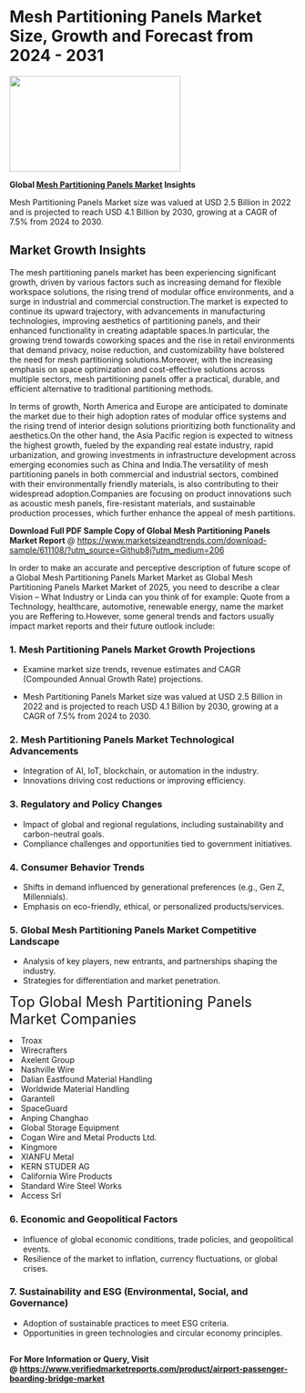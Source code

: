 <H1>Mesh Partitioning Panels Market Size, Growth and Forecast from 2024 - 2031</H1><img class="aligncenter size-medium wp-image-584254" src="https://thirdeyenews.in/wp-content/uploads/2024/09/Global-Market-Research-300x168.jpeg" alt="" width="300" height="168" /><p><strong>Global&nbsp;<a href="https://www.marketsizeandtrends.com/download-sample/611108/?utm_source=Github8j?utm_medium=206">Mesh Partitioning Panels Market</a> Insights</strong></p><p>Mesh Partitioning Panels Market size was valued at USD 2.5 Billion in 2022 and is projected to reach USD 4.1 Billion by 2030, growing at a CAGR of 7.5% from 2024 to 2030.</p><p><h2>Market Growth Insights</h2> The mesh partitioning panels market has been experiencing significant growth, driven by various factors such as increasing demand for flexible workspace solutions, the rising trend of modular office environments, and a surge in industrial and commercial construction.The market is expected to continue its upward trajectory, with advancements in manufacturing technologies, improving aesthetics of partitioning panels, and their enhanced functionality in creating adaptable spaces.In particular, the growing trend towards coworking spaces and the rise in retail environments that demand privacy, noise reduction, and customizability have bolstered the need for mesh partitioning solutions.Moreover, with the increasing emphasis on space optimization and cost-effective solutions across multiple sectors, mesh partitioning panels offer a practical, durable, and efficient alternative to traditional partitioning methods.<p>In terms of growth, North America and Europe are anticipated to dominate the market due to their high adoption rates of modular office systems and the rising trend of interior design solutions prioritizing both functionality and aesthetics.On the other hand, the Asia Pacific region is expected to witness the highest growth, fueled by the expanding real estate industry, rapid urbanization, and growing investments in infrastructure development across emerging economies such as China and India.The versatility of mesh partitioning panels in both commercial and industrial sectors, combined with their environmentally friendly materials, is also contributing to their widespread adoption.Companies are focusing on product innovations such as acoustic mesh panels, fire-resistant materials, and sustainable production processes, which further enhance the appeal of mesh partitions.<p><span class=""><strong>Download Full PDF Sample Copy of Global Mesh Partitioning Panels Market Report</strong> @ <a href="https://www.marketsizeandtrends.com/download-sample/611108/?utm_source=Github8j?utm_medium=206" target="_blank">https://www.marketsizeandtrends.com/download-sample/611108/?utm_source=Github8j?utm_medium=206</a></span></p><p>In order to make an accurate and perceptive description of future scope of a Global&nbsp;Mesh Partitioning Panels Market Market as Global&nbsp;Mesh Partitioning Panels Market Market of 2025, you need to describe a clear Vision &ndash; What Industry or Linda can you think of for example: Quote from a Technology, healthcare, automotive, renewable energy, name the market you are Reffering to.However, some general trends and factors usually impact market reports and their future outlook include:</p><h3>1.&nbsp;<strong>Mesh Partitioning Panels Market Growth Projections</strong></h3><ul><li>Examine market size trends, revenue estimates and CAGR (Compounded Annual Growth Rate) projections.</li><li><p>Mesh Partitioning Panels Market size was valued at USD 2.5 Billion in 2022 and is projected to reach USD 4.1 Billion by 2030, growing at a CAGR of 7.5% from 2024 to 2030.</p></li></ul><h3>2.&nbsp;<strong>Mesh Partitioning Panels Market Technological Advancements</strong></h3><ul><li>Integration of AI, IoT, blockchain, or automation in the industry.</li><li>Innovations driving cost reductions or improving efficiency.</li></ul><h3>3.&nbsp;<strong>Regulatory and Policy Changes</strong></h3><ul><li>Impact of global and regional regulations, including sustainability and carbon-neutral goals.</li><li>Compliance challenges and opportunities tied to government initiatives.</li></ul><h3>4.&nbsp;<strong>Consumer Behavior Trends</strong></h3><ul><li>Shifts in demand influenced by generational preferences (e.g., Gen Z, Millennials).</li><li>Emphasis on eco-friendly, ethical, or personalized products/services.</li></ul><h3>5.&nbsp;<strong>Global Mesh Partitioning Panels Market Competitive Landscape</strong></h3><ul><li>Analysis of key players, new entrants, and partnerships shaping the industry.</li><li>Strategies for differentiation and market penetration.</li></ul><p data-pm-slice="1 1 []"><span style="color: inherit; font-family: inherit; font-size: 25px;">Top Global Mesh Partitioning Panels Market Companies</span></p><div class="" data-test-id=""><p><li>Troax</li><li> Wirecrafters</li><li> Axelent Group</li><li> Nashville Wire</li><li> Dalian Eastfound Material Handling</li><li> Worldwide Material Handling</li><li> Garantell</li><li> SpaceGuard</li><li> Anping Changhao</li><li> Global Storage Equipment</li><li> Cogan Wire and Metal Products Ltd.</li><li> Kingmore</li><li> XIANFU Metal</li><li> KERN STUDER AG</li><li> California Wire Products</li><li> Standard Wire Steel Works</li><li> Access Srl</li></p></div><h3>6.&nbsp;<strong>Economic and Geopolitical Factors</strong></h3><ul><li>Influence of global economic conditions, trade policies, and geopolitical events.</li><li>Resilience of the market to inflation, currency fluctuations, or global crises.</li></ul><h3>7.&nbsp;<strong>Sustainability and ESG (Environmental, Social, and Governance)</strong></h3><ul><li>Adoption of sustainable practices to meet ESG criteria.</li><li>Opportunities in green technologies and circular economy principles.</li></ul><h2><strong style="font-size: 14px;">For More Information or Query, Visit @&nbsp;</strong><a style="background-color: #ffffff; font-size: 14px;" href="https://www.marketsizeandtrends.com/report/mesh-partitioning-panels-market/" target="_blank">https://www.verifiedmarketreports.com/product/airport-passenger-boarding-bridge-market</a></h2>
